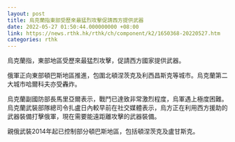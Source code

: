 ```yaml
---
layout: post
title: 烏克蘭指東部受歷來最猛烈攻擊促請西方提供武器
date: 2022-05-27 01:50:44.000000000 +08:00
link: https://news.rthk.hk/rthk/ch/component/k2/1650368-20220527.htm
categories: rthk
---
```


烏克蘭指，東部地區受歷來最猛烈攻擊，促請西方國家提供武器。

俄軍正向東部頓巴斯地區推進，包圍北頓涅茨克及利西昌斯克等城市。烏克蘭第二大城市哈爾科夫亦受轟炸。

烏克蘭副國防部長馬里亞爾表示，戰鬥已達致非常激烈程度，烏軍遇上極度困難。烏克蘭武裝部隊總司令扎盧日內較早前在社交媒體表示，烏方正在利用西方援助的武器裝備打擊俄軍，現在需要能遠距離攻擊的武器裝備。

親俄武裝2014年起已控制部分頓巴斯地區，包括頓涅茨克及盧甘斯克。
